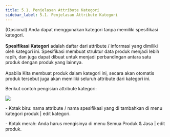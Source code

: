 ```yaml
---
title: 5.1. Penjelasan Attribute Kategori
sidebar_label: 5.1. Penjelasan Attribute Kategori
---
```

(Opsional) Anda dapat menggunakan kategori tanpa memiliki spesifikasi kategori.\
\
**Spesifikasi Kategori** adalah daftar dari attribute / informasi yang dimiliki oleh kategori ini. Spesifikasi membuat struktur data produk menjadi lebih rapih, dan juga dapat dibuat untuk menjadi perbandingan antara satu produk dengan produk yang lainnya.\
\
Apabila Kita membuat produk dalam kategori ini, secara akan otomatis produk tersebut juga akan memiliki seluruh attribute dari kategori ini.

B﻿erikut contoh pengisian attribute kategori:

![](/img/22.-penjelasan-attribute.png)

\-﻿ Kotak biru: nama attribute / nama spesifikasi yang di tambahkan di menu kategori produk | edit kategori.

\-﻿ Kotak merah: Anda harus mengisinya di menu Semua Produk & Jasa | edit produk.